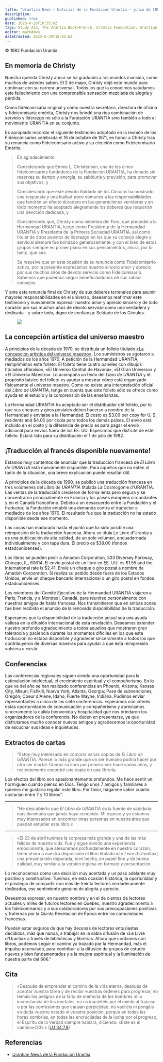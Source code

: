 ```yaml
---
title: "Urantian News — Noticias de la Fundación Urantia — junio de 1982"
description: 
published: true
date: 2023-8-29T10:55:6Z
tags: Study Aid, The Urantia Book—French, Urantia Foundation, Urantian News, article
editor: markdown
dateCreated: 2023-8-29T10:55:6Z
---
```


<p class="v-card v-sheet theme--light gray lighten-3 px-2">© 1982 Fundación Urantia</p>



## En memoria de Christy

Nuestra querida Christy ahora se ha graduado a los mundos mansión, como muchos de ustedes saben. El 2 de mayo, Christy dejó este mundo para continuar con su carrera universal. Todos los que la conocimos saludamos este fallecimiento con una comprensible sensación mezclada de alegría y pérdida.

Como fideicomisaria original y como nuestra secretaria, directora de oficina y fideicomisaria emérita, Christy nos brindó una rica combinación de servicio y liderazgo no sólo a la Fundación URANTIA sino también a todo el movimiento URANTIA en su conjunto.

Es apropiado recordar el siguiente testimonio adoptado en la reunión de los Fideicomisarios celebrada el 16 de octubre de 1971, en honor a Christy tras su renuncia como Fideicomisario activo y su elección como Fideicomisario Emérito.

> En agradecimiento
> 
> Considerando que Emma L. Christensen, una de los cinco fideicomisarios fundadores de la Fundación URANTIA, ha donado sin reservas su tiempo y energía, su sabiduría y previsión, para promover sus objetivos, y
> 
> Considerando que este devoto Soldado de los Círculos ha mostrado una respuesta y una lealtad poco comunes a las responsabilidades que tendrán un efecto duradero en las generaciones venideras y en todo momento ha aceptado alegremente los deberes que requerían una devoción dedicada, y
> 
> Considerando que, Christy como miembro del Foro, que precedió a la Hermandad URANTIA, luego como Presidenta de la Hermandad URANTIA y Presidenta de la Primera Sociedad URANTIA, así como titular de otros puestos de liderazgo en los que su consejo alegre y servicial siempre fue brindado generosamente. y con el bien de estos grupos siempre en primer plano en sus pensamientos, ahora, por lo tanto, que sea
> 
> Se resuelve que en esta ocasión de su renuncia como Fideicomisario activo, por la presente expresamos nuestro sincero amor y aprecio por sus muchos años de devoto servicio como Fideicomisario. Sabemos que podemos seguir beneficiándonos de sus sabios consejos.

Y ante esta renuncia final de Christy de sus deberes terrenales para asumir mayores responsabilidades en el universo, deseamos reafirmar este testimonio y nuevamente expresar nuestro amor y aprecio sincero y de todo corazón por sus muchos años de devoto servicio como una verdadera y dedicada - y sobre todo, digno de confianza: Soldado de los Círculos.

<figure id="Figure_1" class="image urantiapedia">
<img src="/image/article/UF_Urantian/Christy_Emma_Christensen_400.jpg">
</figure>

## La concepción artística del universo maestro

A principios de la década de 1970, se distribuía un folleto titulado [«La concepción artística del universo maestro»](/es/article/Artist_Conception_of_the_Master_Universe). Los suministros se agotaron a mediados de los años 1970. A petición de la Hermandad URANTIA, reimprimimos este folleto. El folleto tiene cuatro paneles con dibujos titulados «Paraíso», «El Universo Central de Havona», «El Gran Universo» y «El Universo Maestro». Lo acompaña un texto del _Libro de URANTIA_ y el propósito básico del folleto es ayudar a mostrar cómo está organizado físicamente el universo maestro. Como no existe una interpretación oficial del _Libro de URANTIA_, tenga en cuenta que este folleto sólo se ofrece como ayuda en el estudio y la comprensión de las enseñanzas.

La Hermandad URANTIA ha aceptado ser el distribuidor del folleto, por lo que sus cheques y giros postales deben hacerse a nombre de la Hermandad y enviarse a la Hermandad. El costo es $3.00 per copy for U. S. residents and $4.00 por copia para todos los demás países. El envío está incluido en el costo y la diferencia de precio es para pagar el envío adicional para envíos fuera de los EE. UU. Esperamos que disfrute de este folleto. Estará listo para su distribución el 1 de julio de 1982.

## ¡Traducción al francés disponible nuevamente!

Estamos muy contentos de anunciar que la traducción francesa de _El Libro de URANTIA_ está nuevamente disponible. Para aquellos que no estén al tanto de la situación, una breve explicación puede resultar útil.

A principios de la década de 1960, se publicó una traducción francesa en tres volúmenes del _Libro de URANTIA_ titulada La Cosmogonie d'URANTIA. Las ventas de la traducción crecieron de forma lenta pero segura y se concentraron principalmente en Francia y los países europeos circundantes y en el Canadá francófono. Debido a un desacuerdo entre la Fundación y el traductor, la Fundación entabló una demanda contra el traductor a mediados de los años 1970. El resultado fue que la traducción no ha estado disponible desde ese momento.

Las cosas han madurado hasta el punto que ha sido posible una reimpresión de la traducción francesa. Ahora se titula Le Livre d'Urantia y es una publicación de alta calidad, de un solo volumen, encuadernada individualmente y con tapa dura. El precio es $38.00 (fondos estadounidenses).

Los libros se pueden pedir a Amadon Corporation, 533 Diversey Parkway, Chicago, IL, 60614. El envío postal de un libro en EE. UU. es $1.55 and the international rate is $2.41. Envíe un cheque o giro postal a nombre de Amadon Corporation. Si realiza su pedido desde fuera de los Estados Unidos, envíe un cheque bancario internacional o un giro postal en fondos estadounidenses.

Los miembros del Comité Ejecutivo de la Hermandad URANTIA viajaron a París, Francia, y a Montreal, Canadá, para reunirse personalmente con nuestros amigos de habla francesa. Nos transmitieron que en ambas zonas fue bien recibido el anuncio de la renovada disponibilidad de la traducción.

Esperamos que la disponibilidad de la traducción actual sea una ayuda valiosa en la difusión internacional de esta revelación. Deseamos extender nuestro profundo agradecimiento a todos aquellos que mostraron gran tolerancia y paciencia durante los momentos difíciles en los que esta traducción no estaba disponible y agradecer sinceramente a todos los que contribuyeron de diversas maneras para ayudar a que esta reimpresión volviera a existir.

## Conferencias

Las conferencias regionales siguen siendo una oportunidad para la estimulación intelectual, el crecimiento espiritual y el compañerismo. En lo que va del año se han realizado conferencias en Phoenix, Arizona; Kansas City, Misuri; Fishkill, Nueva York; Atlanta, Georgia; Pase de subvenciones, Oregón; Coeur d'Alene, Idaho; Fuerte Wayne, Indiana. Pudimos enviar representantes a cinco de las siete conferencias. Esperamos con interés estas oportunidades de comunicación y compañerismo y apreciamos sinceramente la cálida bienvenida y hospitalidad que nos brindaron los organizadores de la conferencia. No duden en presentarse, ya que disfrutamos mucho conocer nuevos amigos y agradecemos la oportunidad de escuchar sus ideas e inquietudes.

## Extractos de cartas

> "Estoy muy interesado en comprar varias copias de _El Libro de URANTIA_. Parece lo más grande que un ser humano podría hacer por otro ser mortal. Conocí su libro por primera vez hace varios años, y recientemente encontré una copia en una librería.

Los efectos del libro son apasionantemente profundos. Me hace sentir un hormigueo cuando pienso en Dios. Tengo unos 7 amigos y familiares a quienes me gustaría regalar este libro. Por favor, háganme saber cuánto costarían entre 7 y 10 libros".

---

> "He descubierto que _El Libro de URANTIA_ es la fuente de sabiduría más iluminada que jamás haya conocido. Mi esposo y yo estamos muy interesados en encontrar otras personas en nuestra área que puedan estudiar este libro.«

---

> «El 23 de abril tuvimos la sorpresa más grande y una de las más felices de nuestra vida. Fue y sigue siendo una experiencia emocionante, que atesoramos profundamente en nuestro corazón, tener ahora a nuestra disposición el libro titulado «_Le Livre d'Urantia_»; una presentación depurada, bien hecha, en papel fino y de buena calidad, muy similar a la versión inglesa en formato y presentación.

Lo reconocemos como una decisión muy acertada y un paso adelante muy positivo y constructivo. Tuvimos, en esta ocasión histórica, la oportunidad y el privilegio de compartir con más de treinta lectores verdaderamente dedicados, ese sentimiento genuino de alegría y aprecio.

Deseamos expresar, en nuestro nombre y en el de cientos de lectores actuales y miles de futuros lectores en Quebec, nuestro agradecimiento a los fideicomisarios y a sus colaboradores por sus preocupaciones positivas y fraternas por la Quinta Revelación de Época entre las comunidades francesas.

Pueden estar seguros de que hay decenas de lectores entusiastas decididos, más que nunca, a trabajar en la sabia difusión de «Le Livre d'Urantia» a través de bibliotecas y librerías. Ahora que contamos con libros, podemos seguir el camino ya trazado por la Hermandad, más el impulso acumulado, para contribuir a la difusión de grupos de estudio nuevos y bien fundamentados y a la mejora espiritual y la iluminación de nuestra parte del 606."

## Cita

> «Después de emprender el camino de la vida eterna, después de aceptar vuestra tarea y de recibir vuestras órdenes para progresar, no temáis los peligros de la falta de memoria de los hombres ni la inconstancia de los mortales, no os inquietéis por el miedo al fracaso o por las confusiones que causan perplejidad, no vaciléis ni pongáis en duda vuestro estado ni vuestra posición, porque en todas las horas sombrías, en todas las encrucijadas de la lucha por el progreso, el Espíritu de la Verdad siempre hablará, diciendo: «Éste es el camino»{33}.» ([LU 34:7.8](/es/The_Urantia_Book/34#p7_8))

## Referencias

- [Urantian News de la Fundación Urantia](https://www.urantia.org/news/1982-06)

